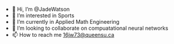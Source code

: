 - 👋 Hi, I’m @JadeWatson
- 👀 I’m interested in Sports
- 🌱 I’m currently in Applied Math Engineering
- 💞️ I’m looking to collaborate on compuatational neural networks
- 📫 How to reach me 16jw73@queensu.ca

<!---
JadeWatson/JadeWatson is a ✨ special ✨ repository because its `README.md` (this file) appears on your GitHub profile.
You can click the Preview link to take a look at your changes.
--->
